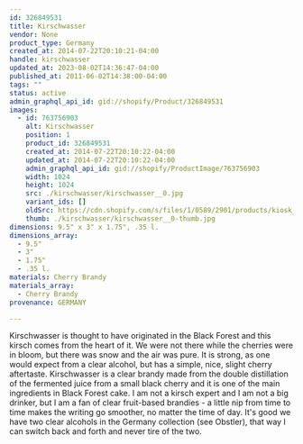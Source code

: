 ```yaml
---
id: 326849531
title: Kirschwasser
vendor: None
product_type: Germany
created_at: 2014-07-22T20:10:21-04:00
handle: kirschwasser
updated_at: 2023-08-02T14:36:47-04:00
published_at: 2011-06-02T14:38:00-04:00
tags: ""
status: active
admin_graphql_api_id: gid://shopify/Product/326849531
images:
  - id: 763756903
    alt: Kirschwasser
    position: 1
    product_id: 326849531
    created_at: 2014-07-22T20:10:22-04:00
    updated_at: 2014-07-22T20:10:22-04:00
    admin_graphql_api_id: gid://shopify/ProductImage/763756903
    width: 1024
    height: 1024
    src: ./kirschwasser/kirschwasser__0.jpg
    variant_ids: []
    oldSrc: https://cdn.shopify.com/s/files/1/0589/2901/products/kiosk_kirschwasser.tif.jpeg?v=1406074222
    thumb: ./kirschwasser/kirschwasser__0-thumb.jpg
dimensions: 9.5" x 3" x 1.75", .35 l.
dimensions_array:
  - 9.5"
  - 3"
  - 1.75"
  - .35 l.
materials: Cherry Brandy
materials_array:
  - Cherry Brandy
provenance: GERMANY

---
```


Kirschwasser is thought to have originated in the Black Forest and this kirsch comes from the heart of it. We were not there while the cherries were in bloom, but there was snow and the air was pure. It is strong, as one would expect from a clear alcohol, but has a simple, nice, slight cherry aftertaste. Kirschwasser is a clear brandy made from the double distillation of the fermented juice from a small black cherry and it is one of the main ingredients in Black Forest cake. I am not a kirsch expert and I am not a big drinker, but I am a fan of clear fruit-based brandies - a little nip from time to time makes the writing go smoother, no matter the time of day. It's good we have two clear alcohols in the Germany collection (see Obstler), that way I can switch back and forth and never tire of the two.